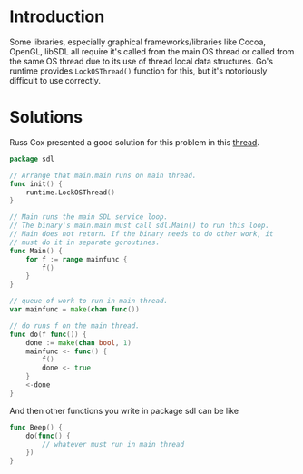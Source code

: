 # Introduction

Some libraries, especially graphical frameworks/libraries like Cocoa, OpenGL, libSDL all require it's
called from the main OS thread or called from the same OS thread due to its use of thread local
data structures. Go's runtime provides ` LockOSThread() ` function for this, but it's notoriously difficult
to use correctly.

# Solutions

Russ Cox presented a good solution for this problem in this [thread](https://groups.google.com/d/msg/golang-nuts/IiWZ2hUuLDA/SNKYYZBelsYJ).

```Go
package sdl

// Arrange that main.main runs on main thread.
func init() {
	runtime.LockOSThread()
}

// Main runs the main SDL service loop.
// The binary's main.main must call sdl.Main() to run this loop.
// Main does not return. If the binary needs to do other work, it
// must do it in separate goroutines.
func Main() {
	for f := range mainfunc {
		f()
	}
}

// queue of work to run in main thread.
var mainfunc = make(chan func())

// do runs f on the main thread.
func do(f func()) {
	done := make(chan bool, 1)
	mainfunc <- func() {
		f()
		done <- true
	}
	<-done
}
```

And then other functions you write in package sdl can be like

```Go
func Beep() {
	do(func() {
		// whatever must run in main thread
	})
}
```